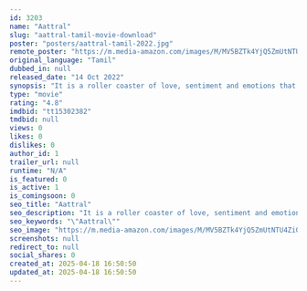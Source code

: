 ```yaml
---
id: 3203
name: "Aattral"
slug: "aattral-tamil-movie-download"
poster: "posters/aattral-tamil-2022.jpg"
remote_poster: "https://m.media-amazon.com/images/M/MV5BZTk4YjQ5ZmUtNTU4Zi00Y2NmLWJkZWItYzhiZmI4OTRlOWM0XkEyXkFqcGdeQXVyMTUzODM3NzMw._V1_SX300.jpg"
original_language: "Tamil"
dubbed_in: null
released_date: "14 Oct 2022"
synopsis: "It is a roller coaster of love, sentiment and emotions that are attached to technology that has been used with a car named Roger."
type: "movie"
rating: "4.8"
imdbid: "tt15302382"
tmdbid: null
views: 0
likes: 0
dislikes: 0
author_id: 1
trailer_url: null
runtime: "N/A"
is_featured: 0
is_active: 1
is_comingsoon: 0
seo_title: "Aattral"
seo_description: "It is a roller coaster of love, sentiment and emotions that are attached to technology that has been used with a car named Roger."
seo_keywords: "\"Aattral\""
seo_image: "https://m.media-amazon.com/images/M/MV5BZTk4YjQ5ZmUtNTU4Zi00Y2NmLWJkZWItYzhiZmI4OTRlOWM0XkEyXkFqcGdeQXVyMTUzODM3NzMw._V1_SX300.jpg"
screenshots: null
redirect_to: null
social_shares: 0
created_at: 2025-04-18 16:50:50
updated_at: 2025-04-18 16:50:50
---
```


